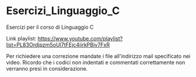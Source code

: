 # Esercizi_Linguaggio_C
Esercizi per il corso di Linguaggio C

Link playlist:
https://www.youtube.com/playlist?list=PL83Ordjpzm5oUl7tFEjc4iirkPBiv7FxR

Per richiedere una correzione mandate i file all'indirizzo mail specificato nei video.
Ricordo che i codici non indentati e commentati correttamente non verranno presi in considerazione.
